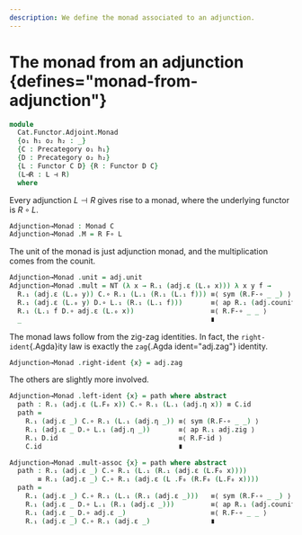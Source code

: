```yaml
---
description: We define the monad associated to an adjunction.
---
```

<!--
```agda
open import Cat.Functor.Adjoint
open import Cat.Diagram.Monad
open import Cat.Prelude

open Functor
open Monad
open _=>_
```
-->

# The monad from an adjunction {defines="monad-from-adjunction"}

```agda
module
  Cat.Functor.Adjoint.Monad
  {o₁ h₁ o₂ h₂ : _}
  {C : Precategory o₁ h₁}
  {D : Precategory o₂ h₂}
  {L : Functor C D} {R : Functor D C}
  (L⊣R : L ⊣ R)
  where
```

<!--
```agda
private
  module C = Precategory C
  module D = Precategory D
  module L = Functor L
  module R = Functor R
  module adj = _⊣_ L⊣R
```
-->

Every adjunction $L \dashv R$ gives rise to a monad, where the
underlying functor is $R \circ L$.

```agda
Adjunction→Monad : Monad C
Adjunction→Monad .M = R F∘ L
```

The unit of the monad is just adjunction monad, and the multiplication
comes from the counit.

```agda
Adjunction→Monad .unit = adj.unit
Adjunction→Monad .mult = NT (λ x → R.₁ (adj.ε (L.₀ x))) λ x y f →
  R.₁ (adj.ε (L.₀ y)) C.∘ R.₁ (L.₁ (R.₁ (L.₁ f))) ≡⟨ sym (R.F-∘ _ _) ⟩
  R.₁ (adj.ε (L.₀ y) D.∘ L.₁ (R.₁ (L.₁ f)))       ≡⟨ ap R.₁ (adj.counit.is-natural _ _ _) ⟩
  R.₁ (L.₁ f D.∘ adj.ε (L.₀ x))                   ≡⟨ R.F-∘ _ _ ⟩
  _                                               ∎
```

The monad laws follow from the zig-zag identities. In fact, the
`right-ident`{.Agda}ity law is exactly the `zag`{.Agda ident="adj.zag"}
identity.

```agda
Adjunction→Monad .right-ident {x} = adj.zag
```

The others are slightly more involved.

```agda
Adjunction→Monad .left-ident {x} = path where abstract
  path : R.₁ (adj.ε (L.F₀ x)) C.∘ R.₁ (L.₁ (adj.η x)) ≡ C.id
  path =
    R.₁ (adj.ε _) C.∘ R.₁ (L.₁ (adj.η _)) ≡⟨ sym (R.F-∘ _ _) ⟩
    R.₁ (adj.ε _ D.∘ L.₁ (adj.η _))       ≡⟨ ap R.₁ adj.zig ⟩
    R.₁ D.id                              ≡⟨ R.F-id ⟩
    C.id                                  ∎

Adjunction→Monad .mult-assoc {x} = path where abstract
  path : R.₁ (adj.ε _) C.∘ R.₁ (L.₁ (R.₁ (adj.ε (L.F₀ x))))
       ≡ R.₁ (adj.ε _) C.∘ R.₁ (adj.ε (L .F₀ (R.F₀ (L.F₀ x))))
  path =
    R.₁ (adj.ε _) C.∘ R.₁ (L.₁ (R.₁ (adj.ε _)))   ≡⟨ sym (R.F-∘ _ _) ⟩
    R.₁ (adj.ε _ D.∘ L.₁ (R.₁ (adj.ε _)))         ≡⟨ ap R.₁ (adj.counit.is-natural _ _ _) ⟩
    R.₁ (adj.ε _ D.∘ adj.ε _)                     ≡⟨ R.F-∘ _ _ ⟩
    R.₁ (adj.ε _) C.∘ R.₁ (adj.ε _)               ∎
```
